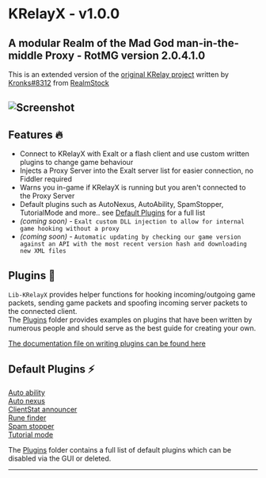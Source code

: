 
# KRelayX - v1.0.0
## A modular Realm of the Mad God man-in-the-middle Proxy - RotMG version 2.0.4.1.0

This is an extended version of the [original KRelay project](https://github.com/TheKronks/KRelay) written by [Kronks#8312](https://github.com/TheKronks/KRelay) from [RealmStock](https://realmstock.com)

![Screenshot](https://i.imgur.com/SWNvEr1.png) 
-----------------------------------------------------------
## Features 🔥
- Connect to KRelayX with Exalt or a flash client and use custom written plugins to change game behaviour
- Injects a Proxy Server into the Exalt server list for easier connection, no Fiddler required
- Warns you in-game if KRelayX is running but you aren't connected to the Proxy Server
- Default plugins such as AutoNexus, AutoAbility, SpamStopper, TutorialMode and more.. see [Default Plugins](#default-plugins) for a full list
- *(coming soon)* - `Exalt custom DLL injection to allow for internal game hooking without a proxy` 
- *(coming soon)* - `Automatic updating by checking our game version against an API with the most recent version hash and downloading new XML files`

## Plugins 🔌  
`Lib-KRelayX` provides helper functions for hooking incoming/outgoing game packets, sending game packets and spoofing incoming server packets to the connected client.  
The [Plugins](https://github.com/abrn/KRelayX/tree/main/Plugins/) folder provides examples on plugins that have been written by numerous people and should serve as the best guide for creating your own.  

[The documentation file on writing plugins can be found here](https://github.com/abrn/KRelayX/tree/main/Plugins/README.md)  


## Default Plugins ⚡  
  
[Auto ability](https://github.com/abrn/KRelayX/tree/main/Plugins/AutoAbility)   
[Auto nexus](https://github.com/abrn/KRelayX/tree/main/Plugins/AutoNexus)   
[ClientStat announcer](https://github.com/abrn/KRelayX/tree/main/Plugins/ClientStatAnnouncer)  
[Rune finder](https://github.com/abrn/KRelayX/tree/main/Plugins/RuneFinder)  
[Spam stopper](https://github.com/abrn/KRelayX/tree/main/Plugins/SpamStopper)  
[Tutorial mode](https://github.com/abrn/KRelayX/tree/main/Plugins/TutorialMode)  
  
The [Plugins](https://github.com/abrn/KRelayX/tree/main/Plugins/)  folder contains a full list of default plugins which can be disabled via the GUI or deleted.

-----------------------------------------------------------
